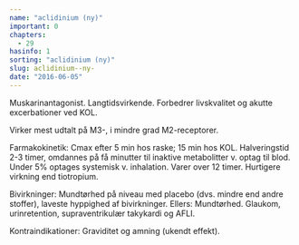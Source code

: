 ```yaml
---
name: "aclidinium (ny)"
important: 0
chapters:  
  - 29
hasinfo: 1
sorting: "aclidinium (ny)"
slug: aclidinium--ny-
date: "2016-06-05"
---
```


Muskarinantagonist. Langtidsvirkende. Forbedrer livskvalitet og akutte excerbationer ved KOL.

Virker mest udtalt på M3-, i mindre grad M2-receptorer.

Farmakokinetik: Cmax efter 5 min hos raske; 15 min hos KOL. Halveringstid 2-3 timer, omdannes på få minutter til inaktive metabolitter v. optag til blod. Under 5% optages systemisk v. inhalation. Varer over 12 timer. Hurtigere virkning end tiotropium.

Bivirkninger: Mundtørhed på niveau med placebo (dvs. mindre end andre stoffer), laveste hyppighed af bivirkninger. Ellers: Mundtørhed. Glaukom, urinretention, supraventrikulær takykardi og AFLI.

Kontraindikationer: Graviditet og amning (ukendt effekt).
